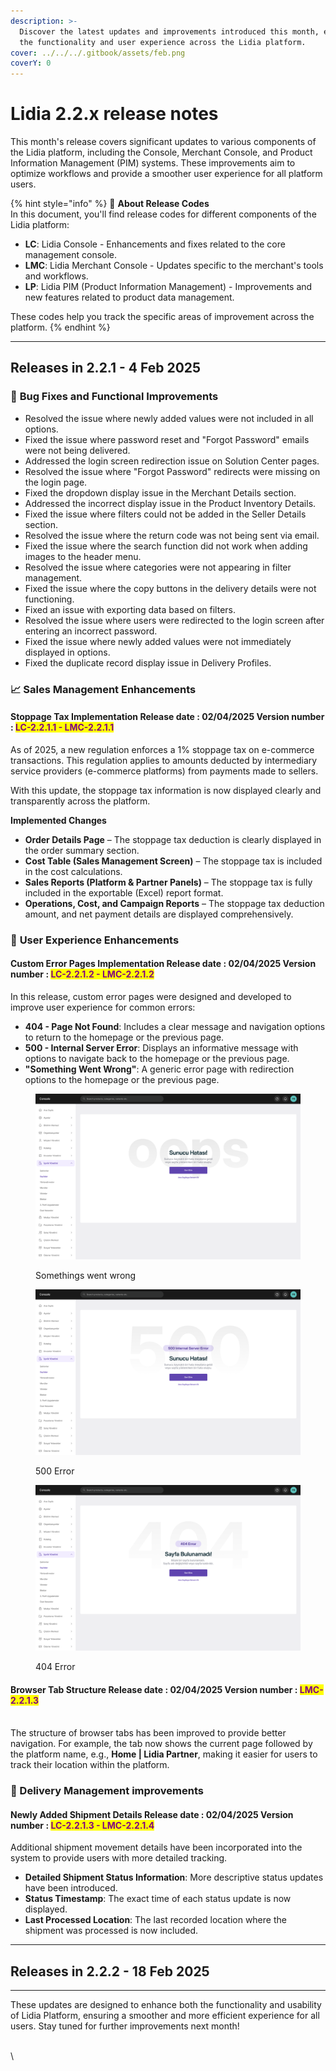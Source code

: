```yaml
---
description: >-
  Discover the latest updates and improvements introduced this month, enhancing
  the functionality and user experience across the Lidia platform.
cover: ../../../.gitbook/assets/feb.png
coverY: 0
---
```


# Lidia 2.2.x release notes

This month's release covers significant updates to various components of the Lidia platform, including the Console, Merchant Console, and Product Information Management (PIM) systems. These improvements aim to optimize workflows and provide a smoother user experience for all platform users.

{% hint style="info" %}
🔎 **About Release Codes**\
In this document, you'll find release codes for different components of the Lidia platform:

* **LC**: Lidia Console - Enhancements and fixes related to the core management console.
* **LMC**: Lidia Merchant Console - Updates specific to the merchant's tools and workflows.
* **LP**: Lidia PIM (Product Information Management) - Improvements and new features related to product data management.

These codes help you track the specific areas of improvement across the platform.
{% endhint %}

***

## Releases in 2.2.1 - 4 Feb 2025

### 🚀 **Bug Fixes and Functional Improvements**

* Resolved the issue where newly added values were not included in all options.
* Fixed the issue where password reset and "Forgot Password" emails were not being delivered.
* Addressed the login screen redirection issue on Solution Center pages.
* Resolved the issue where "Forgot Password" redirects were missing on the login page.
* Fixed the dropdown display issue in the Merchant Details section.
* Addressed the incorrect display issue in the Product Inventory Details.
* Fixed the issue where filters could not be added in the Seller Details section.
* Resolved the issue where the return code was not being sent via email.
* Fixed the issue where the search function did not work when adding images to the header menu.
* Resolved the issue where categories were not appearing in filter management.
* Fixed the issue where the copy buttons in the delivery details were not functioning.
* Fixed an issue with exporting data based on filters.
* Resolved the issue where users were redirected to the login screen after entering an incorrect password.
* Fixed the issue where newly added values were not immediately displayed in options.
* Fixed the duplicate record display issue in Delivery Profiles.

### 📈 **Sales Management Enhancements**

#### **Stoppage Tax Implementation** **Release date :**  02/04/2025 **Version number :&#x20;**<mark style="color:purple;">**LC-2.2.1.1 - LMC-2.2.1.1**</mark>

As of 2025, a new regulation enforces a 1% stoppage tax on e-commerce transactions. This regulation applies to amounts deducted by intermediary service providers (e-commerce platforms) from payments made to sellers.

With this update, the stoppage tax information is now displayed clearly and transparently across the platform.

**Implemented Changes**

* **Order Details Page** – The stoppage tax deduction is clearly displayed in the order summary section.
* **Cost Table (Sales Management Screen)** – The stoppage tax is included in the cost calculations.
* **Sales Reports (Platform & Partner Panels)** – The stoppage tax is fully included in the exportable (Excel) report format.
* **Operations, Cost, and Campaign Reports** – The stoppage tax deduction amount, and net payment details are displayed comprehensively.

### 🌟 **User Experience Enhancements**

#### **Custom Error Pages Implementation** **Release date :**  02/04/2025 **Version number :&#x20;**<mark style="color:purple;">**LC-2.2.1.2 - LMC-2.2.1.2**</mark>

In this release, custom error pages were designed and developed to improve user experience for common errors:

* **404 - Page Not Found**: Includes a clear message and navigation options to return to the homepage or the previous page.
* **500 - Internal Server Error**: Displays an informative message with options to navigate back to the homepage or the previous page.
* **"Something Went Wrong"**: A generic error page with redirection options to the homepage or the previous page.

<div><figure><img src="../../../.gitbook/assets/Master (6).png" alt=""><figcaption><p>Somethings went wrong</p></figcaption></figure> <figure><img src="../../../.gitbook/assets/Master (5).png" alt=""><figcaption><p>500 Error</p></figcaption></figure> <figure><img src="../../../.gitbook/assets/Master (4).png" alt=""><figcaption><p>404 Error</p></figcaption></figure></div>

#### **Browser Tab Structure** **Release date :**  02/04/2025 **Version number : &#x20;**<mark style="color:purple;">**LMC-2.2.1.3**</mark>

\
The structure of browser tabs has been improved to provide better navigation. For example, the tab now shows the current page followed by the platform name, e.g., **Home | Lidia Partner**, making it easier for users to track their location within the platform.

### 🚚 Delivery Management improvements

#### **Newly Added Shipment Details** **Release date :**  02/04/2025 **Version number : &#x20;**<mark style="color:purple;">**LC-2.2.1.3 - LMC-2.2.1.4**</mark>

Additional shipment movement details have been incorporated into the system to provide users with more detailed tracking.

* **Detailed Shipment Status Information**: More descriptive status updates have been introduced.
* **Status Timestamp**: The exact time of each status update is now displayed.
* **Last Processed Location**: The last recorded location where the shipment was processed is now included.

***

## Releases in 2.2.2 - 18 Feb 2025

***

These updates are designed to enhance both the functionality and usability of Lidia Platform, ensuring a smoother and more efficient experience for all users. Stay tuned for further improvements next month!

\
\
